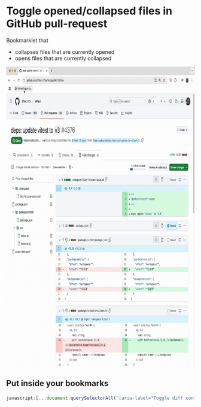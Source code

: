 # Toggle opened/collapsed files in GitHub pull-request

Bookmarklet that

- collapses files that are currently opened
- opens files that are currently collapsed

<img src="preview.gif" alt="Bookmarklet preview" width="864" height="802" />

## Put inside your bookmarks

```js
javascript:[...document.querySelectorAll('[aria-label="Toggle diff contents"]')].forEach(_ => _.click())())
```
